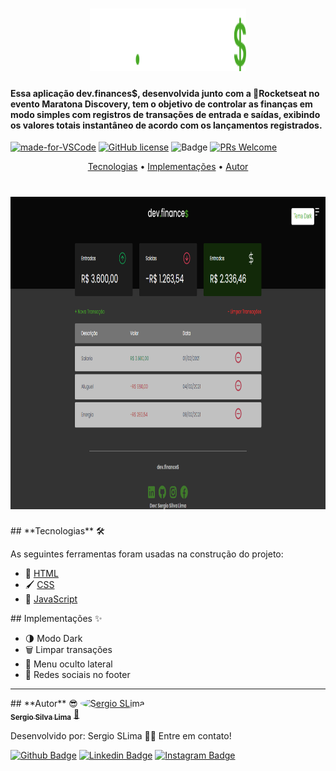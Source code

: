 <h1 align="center">
  <img src="./assets/logo.svg" alt="dev.finances" height="100" width="250">
</h1>

#### Essa aplicação dev.finances$, desenvolvida junto com a 🚀Rocketseat no evento Maratona Discovery, tem o objetivo de controlar as finanças em modo simples com registros de transações de entrada e saídas, exibindo os valores totais instantâneo de acordo com os lançamentos registrados.

[![made-for-VSCode](https://img.shields.io/badge/Made%20for-VSCode-1f425f.svg)](https://code.visualstudio.com/)
[![GitHub license](https://img.shields.io/github/license/Naereen/StrapDown.js.svg)](https://github.com/Naereen/StrapDown.js/blob/master/LICENSE)
![Badge](https://img.shields.io/badge/Blog-Rocketseat-%237159c1?style=flate-square&logo=ghost)
[![PRs Welcome](https://img.shields.io/badge/contribuition-welcome-brightgreen.svg)](http://makeapullrequest.com)

<p align="center">
 <a href="#tecnologias">Tecnologias</a> •
 <a href="#implementacoes">Implementações</a> • 
 <a href="#autor">Autor</a>
</p>

<h1 align="center">
  <img src="./assets/print.PNG" alt="Print Tela" height="500" width="800">
</h1>

<div id='tecnologias'></div>
## **Tecnologias** 🛠

As seguintes ferramentas foram usadas na construção do projeto:

- 📝 [HTML](https://www.w3schools.com/html/)
- 🖌 [CSS](https://www.w3schools.com/css/)
- 🔌 [JavaScript](https://www.w3schools.com/js/DEFAULT.asp)


<div id='implementacoes'></div>
## Implementações ✨

- 🌗 Modo Dark
- 🗑 Limpar transações
- 📌 Menu oculto lateral
- 🤳 Redes sociais no footer

---

<div id='autor'></div>
## **Autor** 😎

<a href="https://app.rocketseat.com.br/me/sergio-silva-lima-1567192156">
 <img style="border-radius: 50%;" src="https://avatars1.githubusercontent.com/u/48762187?v=4" width="100px;" alt="Sergio SLima"/>
 <br />
 <sub><b>Sergio Silva Lima</b></sub></a> <a href="https://app.rocketseat.com.br/me/sergio-silva-lima-1567192156" title="Rocketseat">🚀
</a>

Desenvolvido por:
Sergio SLima 👋🏽
Entre em contato!

[![Github Badge](https://img.shields.io/badge/-Github-000?style=flat-square&logo=Github&logoColor=white&link=https://github.com/fagnerpsantos)](https://github.com/sergio-slima)
[![Linkedin Badge](https://img.shields.io/badge/-LinkedIn-blue?style=flat-square&logo=Linkedin&logoColor=white&link=https://www.linkedin.com/in/fagnerpsantos/)](https://www.linkedin.com/in/sergio-silva-lima-b99237140/)
[![Instagram Badge](https://img.shields.io/badge/-Instagram-red?style=flat-square&labelColor=red&logo=instagram&logoColor=white&link=https://www.instagram.com/sergio_silva_/)](https://www.instagram.com/sergio_silva_/)

